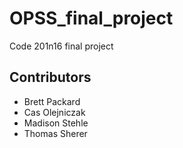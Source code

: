 # OPSS_final_project
Code 201n16 final project

## Contributors
- Brett Packard
- Cas Olejniczak
- Madison Stehle
- Thomas Sherer